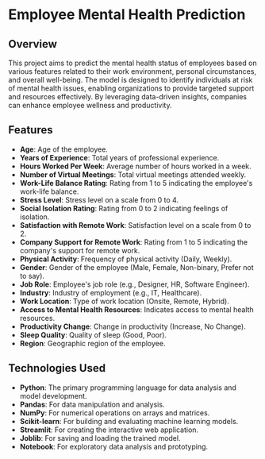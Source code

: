 # Employee Mental Health Prediction

## Overview

This project aims to predict the mental health status of employees based on various features related to their work environment, personal circumstances, and overall well-being. The model is designed to identify individuals at risk of mental health issues, enabling organizations to provide targeted support and resources effectively. By leveraging data-driven insights, companies can enhance employee wellness and productivity.

## Features

- **Age**: Age of the employee.
- **Years of Experience**: Total years of professional experience.
- **Hours Worked Per Week**: Average number of hours worked in a week.
- **Number of Virtual Meetings**: Total virtual meetings attended weekly.
- **Work-Life Balance Rating**: Rating from 1 to 5 indicating the employee's work-life balance.
- **Stress Level**: Stress level on a scale from 0 to 4.
- **Social Isolation Rating**: Rating from 0 to 2 indicating feelings of isolation.
- **Satisfaction with Remote Work**: Satisfaction level on a scale from 0 to 2.
- **Company Support for Remote Work**: Rating from 1 to 5 indicating the company's support for remote work.
- **Physical Activity**: Frequency of physical activity (Daily, Weekly).
- **Gender**: Gender of the employee (Male, Female, Non-binary, Prefer not to say).
- **Job Role**: Employee's job role (e.g., Designer, HR, Software Engineer).
- **Industry**: Industry of employment (e.g., IT, Healthcare).
- **Work Location**: Type of work location (Onsite, Remote, Hybrid).
- **Access to Mental Health Resources**: Indicates access to mental health resources.
- **Productivity Change**: Change in productivity (Increase, No Change).
- **Sleep Quality**: Quality of sleep (Good, Poor).
- **Region**: Geographic region of the employee.

## Technologies Used

- **Python**: The primary programming language for data analysis and model development.
- **Pandas**: For data manipulation and analysis.
- **NumPy**: For numerical operations on arrays and matrices.
- **Scikit-learn**: For building and evaluating machine learning models.
- **Streamlit**: For creating the interactive web application.
- **Joblib**: For saving and loading the trained model.
- **Notebook**: For exploratory data analysis and prototyping.

